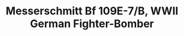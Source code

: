 ---
layout: product
title: "Messerschmitt Bf 109E-7/B, WWII German Fighter-Bomber             "
price: "TBA" 
desc: "N/A"
img_path: "/assets/img/ICM 72135.webp"
brand: "N/A"
available: false
special_offer: false
new: false
soon: false
cat: "010000"
subcat: "013600"
subsubcat: "0N/A"
sifra: "ICM 72135"
popular: false
---